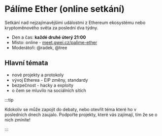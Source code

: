 # Pálíme Ether (online setkání)

Setkání nad nejzajímavějšími událostmi z Ethereum ekosystému nebo kryptoměnového světa za poslední dva týdny.

* Den a čas: **každé druhé úterý 21:00**
* Místo: online - [meet.gwei.cz/palime-ether](https://meet.gwei.cz/palime-ether)
* Moderátoři: @radek, @tree

## Hlavní témata
* nové projekty a protokoly
* vývoj Etherea - EIP změny, standardy
* bezpečnost - hacky a exploity
* o čem se mluvilo na sociálních sítích

:::tip

Kdokoliv se může zapojit do debaty, nebo otevřít téma které ho v posledních dnech zaujalo. Podpořte projekty, které vás zajímají, tím že se o nich zmíníte!

:::
